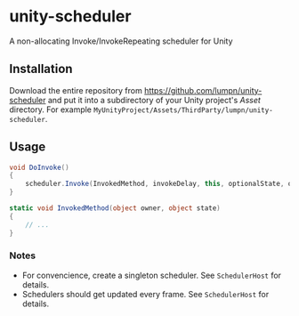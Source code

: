 # unity-scheduler
A non-allocating Invoke/InvokeRepeating scheduler for Unity

## Installation
Download the entire repository from https://github.com/lumpn/unity-scheduler and put it into a subdirectory of your Unity project's *Asset* directory.
For example `MyUnityProject/Assets/ThirdParty/lumpn/unity-scheduler`.

## Usage
```csharp
void DoInvoke()
{
    scheduler.Invoke(InvokedMethod, invokeDelay, this, optionalState, optionalCancellationToken);
}

static void InvokedMethod(object owner, object state)
{
    // ...
}
```

### Notes
* For convencience, create a singleton scheduler. See `SchedulerHost` for details.
* Schedulers should get updated every frame. See `SchedulerHost` for details.
